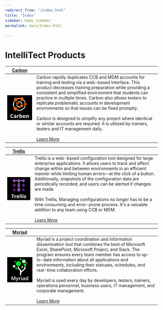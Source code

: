 ```yaml
---
redirect_from: "/index.html"
title: "Index"
sidebar: home_sidebar
permalink: docs/Index.html

---
```


 
# IntelliTect Products 
 
|[Carbon](docs/Carbon/Index.md)| | 
| ----- | ----- | 
|[<img alt="Carbon-Logo" src="Carbon/Media/Carbon-Logo.png" style="width:300px">](docs/Carbon/Index.md) | Carbon rapidly duplicates CCB and MDM accounts for training and testing via a web-based interface. This product decreases training preparation while providing a consistent and simplified environment that students can practice in multiple times. Carbon also allows testers to replicate problematic accounts in development environments so that issues can be fixed promptly. <br/><br/> Carbon is designed to simplify any project where identical or similar accounts are required. It is utilized by trainers, testers and IT management daily. <br/><br/> [Learn More](docs/Carbon/Index.md) | 
 
|[Trellis](docs/Trellis/Index.md)| | 
| ----- | ----- | 
|[<img alt="Trellis-Logo" src="Trellis/Media/Trellis-Logo.png" style="width:300px">](docs/Trellis/Index.md)| Trellis is a web-based configuration tool designed for large enterprise applications. It allows users to track and affect change within and between environments in an efficient manner while limiting human errors—at the click of a button. Additionally, snapshots of the configuration data are periodically recorded, and users can be alerted if changes are made. <br/><br/> With Trellis, Managing configurations no longer has to be a time consuming and error-prone process. It's a valuable addition to any team using CCB or MDM. <br/><br/> [Learn More](docs/Trellis/Index.md) | 
 
|[Myriad](docs/Myriad/Index.md)| | 
| ----- | ----- | 
|[<img alt="Myriad-Logo" src="Myriad/Media/Myriad-Logo.png" style="width:300px">](docs/Myriad/Index.md)| Myriad is a project coordination and information dissemination tool that combines the best of Microsoft Excel, SharePoint, Microsoft Project, and Slack. The program ensures every team member has access to up-to-date information about all applications and environments, including their statuses, schedules, and real-time collaboration efforts. <br/><br/> Myriad is used every day by developers, testers, trainers, operations personnel, business users, IT management, and corporate management. <br/><br/> [Learn More](docs/Myriad/Index.md) | 

